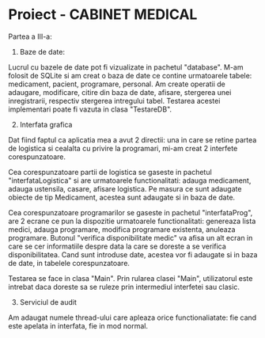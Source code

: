 # Proiect - CABINET MEDICAL


  Partea a III-a:
  
  1. Baze de date:
  
  
  Lucrul cu bazele de date pot fi vizualizate in pachetul "database". M-am folosit de SQLite si am creat o baza de date ce contine urmatoarele tabele: medicament, pacient, programare, personal. Am create operatii de adaugare, modificare, citire din baza de date, afisare, stergerea unei inregistrarii, respectiv stergerea intregului tabel. Testarea acestei implementari poate fi vazuta in clasa "TestareDB".
  
  2. Interfata grafica
  
  
  Dat fiind faptul ca aplicatia mea a avut 2 directii: una in care se retine partea de logistica si cealalta cu privire la programari, mi-am creat 2 interfete corespunzatoare.
  
  Cea corespunzatoare partii de logistica se gaseste in pachetul "interfataLogistica" si are urmatoarele functionalitati: adauga medicament, adauga ustensila, casare, afisare logistica. Pe masura ce sunt adaugate obiecte de tip Medicament, acestea sunt adaugate si in baza de date.
  
  Cea corespunzatoare programarilor se gaseste in pachetul "interfataProg", are 2 ecrane ce pun la dispozitie urmatoarele functionalitati: genereaza lista medici, adauga programare, modifica programare existenta, anuleaza programare. Butonul "verifica disponibilitate medic" va afisa un alt ecran in care se cer informatiile despre data la care se doreste a se verifica disponibilitatea. Cand sunt introduse date, acestea vor fi adaugate si in baza de date, in tabelele corespunzatoare.
  
  Testarea se face in clasa "Main".
  Prin rularea clasei "Main", utilizatorul este intrebat daca doreste sa se ruleze prin intermediul interfetei sau clasic.
  
  3. Serviciul de audit
  
  
  Am adaugat numele thread-ului care apleaza orice functionaliatate: fie cand este apelata in interfata, fie in mod normal.
